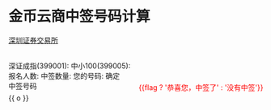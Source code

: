 # 金币云商中签号码计算



[深圳证券交易所](http://www.szse.cn/market/trend/index.html?code=399001)

<div style="width:50%">
  <el-date-picker
    @change="changeDate"
    v-model="value1"
    value-format="yyyy-MM-dd"
    type="date"
    placeholder="选择日期">
  </el-date-picker>
  <br/>
  深证成指(399001):<el-input v-model="num1" :readonly="true"></el-input>
  中小100(399005):<el-input v-model="num2" :readonly="true"></el-input>
  报名人数:<el-input v-model="num3"></el-input>
  中签数量:<el-input v-model="num4"></el-input>
  您的号码:<el-input v-model="num5"></el-input>
  <el-button style="margin-top:20px;margin-bottom:20px" type="primary" @click="onSubmit">确定</el-button>
</div>


<div v-if="show">
  <el-card class="box-card">
    <div slot="header" class="clearfix">
      <span>中签号码</span>
      <div style="float: right; padding: 3px 0;color:red">{{flag ? '恭喜您，中签了' : '没有中签'}}</div>
    </div>
    <div style="height:200px;overflow:scroll;"> 
      <div v-for="o in list" :key="o" class="text item">
        {{ o }}
      </div>
    </div>
  </el-card>
</div>

<script>
export default {
   data() {
        return {
            value: new Date(),
            value1: '',
            num1: '',
            num2: '',
            num3: '',
            num4: '',
            num5: '',
            list: [],
            show: false,
            flag: false,
        }
    },
    methods: {
      onSubmit() {
          let zhi = this.num1;//深证成指 399001
          let zhong = this.num2;//中小100 399005
          if(zhi == 0) {
            this.show = false;
            alert('所选日期数据为空')
            return;
          }
          if(!this.num3 || !this.num4 || !this.num5) {
            this.show = false;
            alert('数据不完整')
            return;
          }
          let A = ((zhi * 100) * (zhong * 100)) * 10000;

          let B = Number((A + "").split("").reverse().join(""));

          let X = Number(this.num3);//报名人数
          let Y = B%X +1 ;

          let num = Number(this.num4);//中签数量

          if(num > X) {
            this.show = false;
            alert('中签数量应小于报名人数')
            return;
          }
          
          let Z = parseInt(X/num);
          
          let list = [];
          this.flag = false;
          for(let i = 0; i < num; i++) {
              let q = Y + Z*i;
              if(q > X) {
                  q = q - X
              }
              if(q == this.num5) {
                this.flag = true;
              }
              list.push(q);
          }
          this.list = list;
          this.show = true;
      },
      async getNum(code, date) {
        const _this = this;
        let num = 0;
        //https://segmentfault.com/a/1190000011072725
        const API_PROXY = 'https://bird.ioliu.cn/v1/?url='
        await _this.$axios.get(API_PROXY + 'http://www.szse.cn/api/report/ShowReport/data' , {
          params: {
            SHOWTYPE: 'JSON',
            CATALOGID: '1826',
            TABKEY: 'tab1',
            txtDmorjc: code,
            txtDate: date,
            txtEndDate: date,
            random: '0.18374597387061065',
          }
        })
        .then(function (res) {
          if(res.data[0].data.length > 0) {
            num = Number(res.data[0].data[0].ss.replace(/,/g, ""));
          }
        }, function (error) {
          alert('出错了')
          console.log(error)
        })
        return num;
      },
      async changeDate(value) {
        this.num1 = await this.getNum('399001', value);
        this.num2 = await this.getNum('399005', value);
      },
    },
    mounted() {
    }
}
</script>
<style>
  .text {
    font-size: 14px;
  }

  .item {
    margin-bottom: 18px;
  }

  .clearfix:before,
  .clearfix:after {
    display: table;
    content: "";
  }
  .clearfix:after {
    clear: both
  }

  .box-card {
    width: 480px;
  }
</style>
